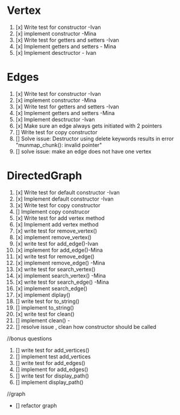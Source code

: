 
# Vertex
1. [x] Write test for constructor -Ivan
2. [x] implement constructor -Mina
3. [x] Write test for getters and setters -Ivan
4. [x] Implement getters and setters - Mina
5. [x] Implement desctructor - Ivan

# Edges
1. [x] Write test for constructor -Ivan
2. [x] implement constructor -Mina
3. [x] Write test for getters and setters -Ivan
4. [x] Implement getters and setters -Mina
5. [x] Implement desctructor -Ivan
6. [x] Make sure an edge always gets initiated with 2 pointers
7. [] Write test for copy constructor
8. [] Solve issue: Destructor using delete keywords results in error "munmap_chunk(): invalid pointer"
9. [] solve issue: make an edge does not have one vertex

# DirectedGraph
1.  [x] Write test for default constructor -Ivan
3.  [x] Implement default constructor -Ivan 
4.  [x] Write test for copy constructor
5.  [] Implement copy construcor
6.  [x] Write test for add vertex method
7.  [x] Implement add vertex method
8.  [x] write test for remove_vertex()
9.  [x] implement remove_vertex()
10. [x] write test for add_edge()-Ivan
12. [x] implement for add_edge()-Mina
14. [x] write test for remove_edge()
15. [x] implement remove_edge() -Mina
16. [x] write test for search_vertex()
17. [x] implement search_vertex() -Mina
18. [x] write test for search_edge() -Mina
19. [x] implement search_edge()
20. [x] implement diplay()
21. [] write test for to_string()
22. [] implement to_string()
23. [x] write test for clean()
24. [] implement clean() -
25. [] resolve issue , clean how constructor should be called


//bonus questions
1. [] write test for add_vertices()
2. [] implement test add_vertices
3.  [] write test for add_edges()
4. [] implement for add_edges()
5.  [] write test for display_path()
6. [] implement display_path()



//graph
- [] refactor graph